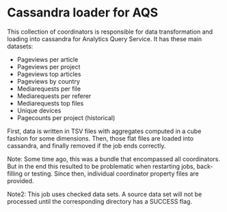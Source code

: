 # Cassandra loader for AQS

This collection of coordinators is responsible for data transformation
and loading into cassandra for Analytics Query Service.
It has these main datasets:

* Pageviews per article
* Pageviews per project
* Pageviews top articles
* Pageviews by country
* Mediarequests per file
* Mediarequests per referer
* Mediarequests top files
* Unique devices
* Pagecounts per project (historical)

First, data is written in TSV files with aggregates computed
in a cube fashion for some dimensions. Then, those flat files are
loaded into cassandra, and finally removed if the job ends correctly.

Note: Some time ago, this was a bundle that encompassed all coordinators.
But in the end this resulted to be problematic when restarting jobs,
back-filling or testing. Since then, individual coordinator property files
are provided.

Note2: This job uses checked data sets. A source data set will not be
processed until the corresponding directory has a SUCCESS flag.
